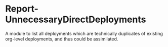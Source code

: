 # Report-UnnecessaryDirectDeployments
A module to list all deployments which are technically duplicates of existing org-level deployments, and thus could be assimilated.
